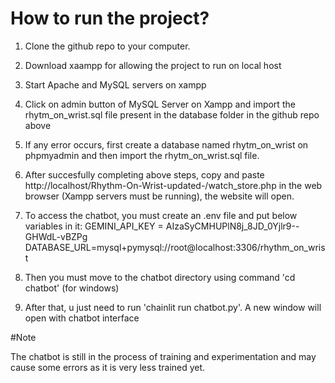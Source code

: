 # How to run the project?

1. Clone the github repo to your computer.
2. Download xaampp for allowing the project to run on local host
3. Start Apache and MySQL servers on xampp
4. Click on admin button of MySQL Server on Xampp and import the rhytm_on_wrist.sql file present in the database folder in the github repo above
5. If any error occurs, first create a database named rhytm_on_wrist on phpmyadmin and then import the rhytm_on_wrist.sql file.
6. After succesfully completing above steps, copy and paste http://localhost/Rhythm-On-Wrist-updated-/watch_store.php in the web browser (Xampp servers must be running), the website will open.
7. To access the chatbot, you must create an .env file and put below variables in it:
       GEMINI_API_KEY = AIzaSyCMHUPlN8j_8JD_0Yjlr9--GHWdL-vBZPg
       DATABASE_URL=mysql+pymysql://root@localhost:3306/rhythm_on_wrist

8. Then you must move to the chatbot directory using command 'cd chatbot' (for windows)
9. After that, u just need to run 'chainlit run chatbot.py'. A new window will open with chatbot interface

#Note

The chatbot is still in the process of training and experimentation and may cause some errors as it is very less trained yet.  

